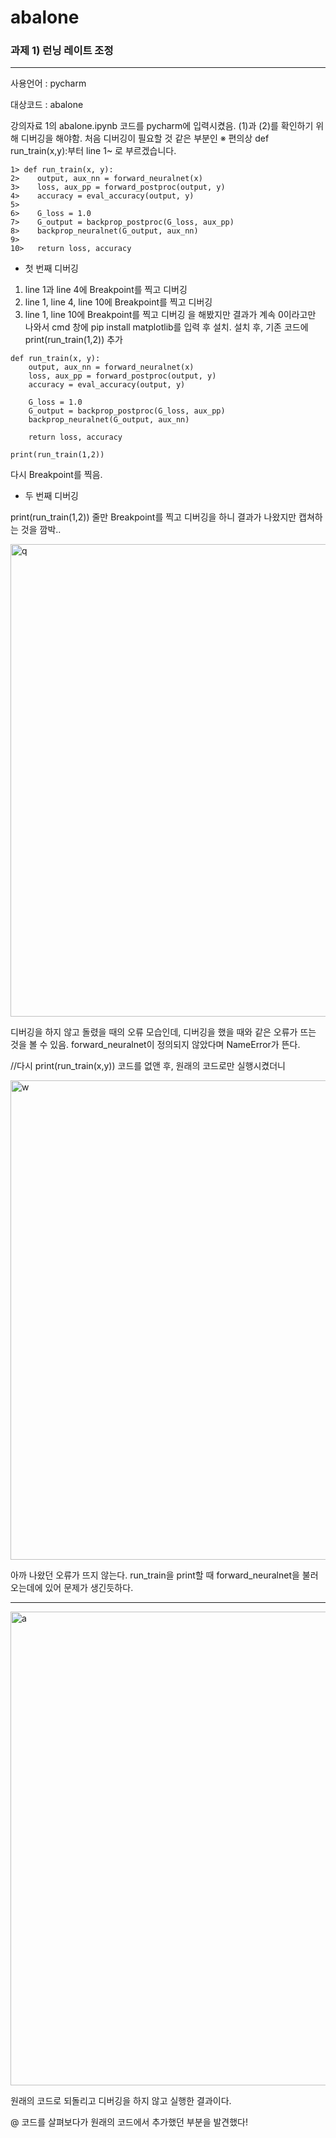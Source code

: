 # abalone

### 과제 1) 런닝 레이트 조정
---

사용언어 : pycharm

대상코드 : abalone

강의자료 1의 abalone.ipynb 코드를 pycharm에 입력시켰음. (1)과 (2)를 확인하기 위해 디버깅을 해야함. 처음 디버깅이 필요할 것 같은 부분인
※ 편의상 def run_train(x,y):부터 line 1~ 로 부르겠습니다.


```
1> def run_train(x, y):
2>    output, aux_nn = forward_neuralnet(x)
3>    loss, aux_pp = forward_postproc(output, y)
4>    accuracy = eval_accuracy(output, y)
5>
6>    G_loss = 1.0
7>    G_output = backprop_postproc(G_loss, aux_pp)
8>    backprop_neuralnet(G_output, aux_nn)
9>
10>   return loss, accuracy
```  
* 첫 번째 디버깅
1) line 1과 line 4에 Breakpoint를 찍고 디버깅
2) line 1, line 4, line 10에 Breakpoint를 찍고 디버깅
3) line 1, line 10에 Breakpoint를 찍고 디버깅
을 해봤지만 결과가 계속 0이라고만 나와서 cmd 창에 pip install matplotlib를 입력 후 설치.
설치 후, 기존 코드에 print(run_train(1,2)) 추가

```
def run_train(x, y):
    output, aux_nn = forward_neuralnet(x)
    loss, aux_pp = forward_postproc(output, y)
    accuracy = eval_accuracy(output, y)

    G_loss = 1.0
    G_output = backprop_postproc(G_loss, aux_pp)
    backprop_neuralnet(G_output, aux_nn)

    return loss, accuracy

print(run_train(1,2))
```
다시 Breakpoint를 찍음.

* 두 번째 디버깅
  
print(run_train(1,2)) 줄만 Breakpoint를 찍고 디버깅을 하니 결과가 나왔지만 캡쳐하는 것을 깜박..

<img width="756" alt="q" src="https://github.com/myoungse/DeepLearning/assets/106461144/31c6375c-a0dc-42a1-8ff5-5e56429a237a">

디버깅을 하지 않고 돌렸을 때의 오류 모습인데, 디버깅을 했을 때와 같은 오류가 뜨는 것을 볼 수 있음.
forward_neuralnet이 정의되지 않았다며 NameError가 뜬다.

//다시 print(run_train(x,y)) 코드를 없앤 후, 원래의 코드로만 실행시켰더니

<img width="767" alt="w" src="https://github.com/myoungse/DeepLearning/assets/106461144/c56501d6-4f7d-4697-9cc0-2d10ce57d1a1">

아까 나왔던 오류가 뜨지 않는다. run_train을 print할 때 forward_neuralnet을 불러오는데에 있어 문제가 생긴듯하다.

---

<img width="758" alt="a" src="https://github.com/myoungse/DeepLearning/assets/106461144/8673973c-3a4b-41f4-bf67-4c6ce9c8f605">

원래의 코드로 되돌리고 디버깅을 하지 않고 실행한 결과이다.

@ 코드를 살펴보다가 원래의 코드에서 추가했던 부분을 발견했다! 

